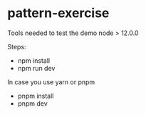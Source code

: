 # pattern-exercise


Tools needed to test the demo
node > 12.0.0

Steps:
  - npm install
  - npm run dev
  
In case you use yarn or pnpm
  
  - pnpm install
  - pnpm dev
